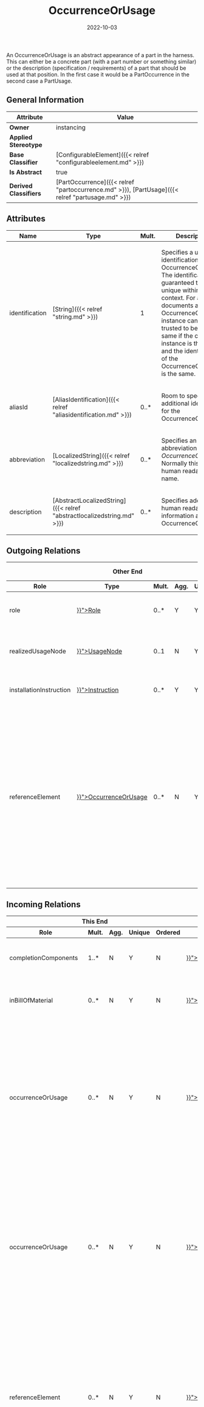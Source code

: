 ﻿---
title: OccurrenceOrUsage
toc: false
type: specs
date: "2022-10-03"
draft: false
specification: VEC
version: 2.0.1
documentType: "Recommendation"
elementType: Class
classes:
  - OccurrenceOrUsage
menu_name: vec-2.0.1
---
<p> An OccurrenceOrUsage is an abstract appearance of a part in the harness. This can either be a concrete part (with a part number or something similar) or the description (specification / requirements) of a part that should be used at that position. In the first case it would be a PartOccurrence in the second case a PartUsage.      </p>

## General Information

| Attribute               | Value |
|-------------------------|-------|
| **Owner**               | instancing |
| **Applied Stereotype**  |   |
| **Base Classifier**     | [ConfigurableElement]({{< relref "configurableelement.md" >}})<br/>  |
| **Is Abstract**         | true |
| **Derived Classifiers** | [PartOccurrence]({{< relref "partoccurrence.md" >}}), [PartUsage]({{< relref "partusage.md" >}}) |

## Attributes
|  Name  |  Type  |  Mult.  |  Description  |  Owning Classifier  |
|--------|--------|---------|---------------|--------------|
|identification| [String]({{< relref "string.md" >}}) | 1 | <p> Specifies a unique identification of the OccurrenceOrUsage. The identification is guaranteed to be unique within the context. For all VEC-documents an OccurrenceOrUsage-instance can be trusted to be the same if the context-instance is the same and the identification of the OccurrenceOrUsage is the same.      </p> | [OccurrenceOrUsage]({{< relref "occurrenceorusage.md" >}}) |
|aliasId| [AliasIdentification]({{< relref "aliasidentification.md" >}}) | 0..* | <p> Room to specify additional identifiers for the OccurrenceOrUsage.      </p> | [OccurrenceOrUsage]({{< relref "occurrenceorusage.md" >}}) |
|abbreviation| [LocalizedString]({{< relref "localizedstring.md" >}}) | 0..* | <p> Specifies an abbreviation of the <i>OccurrenceOrUsage</i>. Normally this a human readable short name.      </p> | [OccurrenceOrUsage]({{< relref "occurrenceorusage.md" >}}) |
|description| [AbstractLocalizedString]({{< relref "abstractlocalizedstring.md" >}}) | 0..* | <p> Specifies additional, human readable information about the OccurrenceOrUsage.      </p> | [OccurrenceOrUsage]({{< relref "occurrenceorusage.md" >}}) |

## Outgoing Relations
<table>
    <thead>
        <tr>
           <th colspan="6">Other End</th>
           <th colspan="1">This End</th>
           <th colspan="1">General</th>
        </tr>
        <tr>
           <th>Role</th>
           <th>Type</th>
           <th>Mult.</th>
           <th>Agg.</th>
           <th>Unique</th>
           <th>Ordered</th>
           <th>Mult.</th>
           <th>Description</th>
        </tr>
    <thead>
    <tbody>
    <tr>
        <td>role</td>
        <td><a href="{{< relref "role.md" >}}">Role</a></td>
        <td>0..*</td>
        <td>Y</td>
        <td>Y</td>
        <td>N</td>
        <td>0..1</td>
        <td><p> Specifies the different roles of the OccurrenceOrUsage.      </p></td>
    </tr>
    <tr>
        <td>realizedUsageNode</td>
        <td><a href="{{< relref "usagenode.md" >}}">UsageNode</a></td>
        <td>0..1</td>
        <td>N</td>
        <td>Y</td>
        <td>N</td>
        <td>0..*</td>
        <td><p> References the <i>UsageNode</i> that is realized by this <i>OccurrenceOrUsage</i>.      </p></td>
    </tr>
    <tr>
        <td>installationInstruction</td>
        <td><a href="{{< relref "instruction.md" >}}">Instruction</a></td>
        <td>0..*</td>
        <td>Y</td>
        <td>Y</td>
        <td>N</td>
        <td>0..1</td>
        <td>Room to specify InstallationInstruction(s) for the OccurrenceOrUsage.</td>
    </tr>
    <tr>
        <td>referenceElement</td>
        <td><a href="{{< relref "occurrenceorusage.md" >}}">OccurrenceOrUsage</a></td>
        <td>0..*</td>
        <td>N</td>
        <td>Y</td>
        <td>N</td>
        <td>0..*</td>
        <td><p> References the <i>OccurrenceOrUsage</i> for which this <i>OccurrenceOrUsage</i> is an accessory /&#160;supplementary component. If an <i>OccurrenceOrUsage</i> defines more than one <i>referenceElement</i>, the semantic is that it is related to the combination all &quot;reference elements&quot; and not to each individually. In other words, in a variable product definition the <i>OccurrenceOrUsage</i> only exists if all <i>referenceElements</i> exist.      </p></td>
    </tr>
    </tbody>
</table>

##  Incoming Relations
<table>
    <thead>
        <tr>
           <th colspan="5">This End</th>
           <th colspan="2">Other End</th>
           <th colspan="1">General</th>
        </tr>
        <tr>
           <th>Role</th>
           <th>Mult.</th>
           <th>Agg.</th>
           <th>Unique</th>
           <th>Ordered</th>
           <th>Type</th>
           <th>Mult.</th>
           <th>Description</th>
        </tr>
    <thead>
    <tbody>
    <tr>
        <td>completionComponents</td>
        <td>1..*</td>
        <td>N</td>
        <td>Y</td>
        <td>N</td>
        <td><a href="{{< relref "modulelist.md" >}}">ModuleList</a></td>
        <td>0..*</td>
        <td>References the components that are used as completion, if any of the Modules in the ModuleList appears in a configuration.</td>
    </tr>
    <tr>
        <td>inBillOfMaterial</td>
        <td>0..*</td>
        <td>N</td>
        <td>Y</td>
        <td>N</td>
        <td><a href="{{< relref "partstructurespecification.md" >}}">PartStructureSpecification</a></td>
        <td>0..*</td>
        <td><p> References the PartOccurrences that are building the bill of material of a composite part.      </p></td>
    </tr>
    <tr>
        <td>occurrenceOrUsage</td>
        <td>0..*</td>
        <td>N</td>
        <td>Y</td>
        <td>N</td>
        <td><a href="{{< relref "occurrenceorusageviewitem2d.md" >}}">OccurrenceOrUsageViewItem2D</a></td>
        <td>0..*</td>
        <td><p> Specifies the <i>OccurrenceOrUsages</i> which are represented by the view item.      </p>      <p> <b>Important: </b>To use one <i>OccurenceOrUsageViewItem</i> for multiple <i>OccurrenceOrUsages </i>is only valid, if the referenced items are true alternatives to each other. That means, they must have an identical placement, the geometrical models used for each item must be substitutable and the item must be mutually exclusive to each other.      </p></td>
    </tr>
    <tr>
        <td>occurrenceOrUsage</td>
        <td>0..*</td>
        <td>N</td>
        <td>Y</td>
        <td>N</td>
        <td><a href="{{< relref "occurrenceorusageviewitem3d.md" >}}">OccurrenceOrUsageViewItem3D</a></td>
        <td>0..*</td>
        <td><p> Specifies the <i>OccurrenceOrUsages</i> which are represented by the view item.      </p>      <p> <b>Important: </b>To use one <i>OccurenceOrUsageViewItem</i> for multiple <i>OccurrenceOrUsages </i>is only valid, if the referenced items are true alternatives to each other. That means, they must have an identical placement, the geometrical models used for each item must be substitutable and the item must be mutually exclusive to each other.      </p></td>
    </tr>
    <tr>
        <td>referenceElement</td>
        <td>0..*</td>
        <td>N</td>
        <td>Y</td>
        <td>N</td>
        <td><a href="{{< relref "occurrenceorusage.md" >}}">OccurrenceOrUsage</a></td>
        <td>0..*</td>
        <td><p> References the <i>OccurrenceOrUsage</i> for which this <i>OccurrenceOrUsage</i> is an accessory /&#160;supplementary component. If an <i>OccurrenceOrUsage</i> defines more than one <i>referenceElement</i>, the semantic is that it is related to the combination all &quot;reference elements&quot; and not to each individually. In other words, in a variable product definition the <i>OccurrenceOrUsage</i> only exists if all <i>referenceElements</i> exist.      </p></td>
    </tr>
    <tr>
        <td>subComponent</td>
        <td>0..*</td>
        <td>N</td>
        <td>Y</td>
        <td>N</td>
        <td><a href="{{< relref "partwithsubcomponentsrole.md" >}}">PartWithSubComponentsRole</a></td>
        <td>0..*</td>
        <td><p> References the subcomponents that belong to this instance of a PartWithSubComponents.      </p></td>
    </tr>
    <tr>
        <td>usedSupplementaryParts</td>
        <td>0..*</td>
        <td>N</td>
        <td>Y</td>
        <td>N</td>
        <td><a href="{{< relref "placementpointreference.md" >}}">PlacementPointReference</a></td>
        <td>0..*</td>
        <td></td>
    </tr>
    <tr>
        <td>usedSupplementaryParts</td>
        <td>0..*</td>
        <td>N</td>
        <td>Y</td>
        <td>N</td>
        <td><a href="{{< relref "slotreference.md" >}}">SlotReference</a></td>
        <td>0..*</td>
        <td><p> This is the relationship of the supplementary parts actually used in this <i>SlotReference.</i> This is the actual selection of the potential supplementary parts defined in the corresponding <i>Slot.supplementaryParts</i> association.      </p></td>
    </tr>
    </tbody>
</table>



